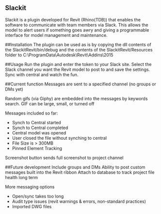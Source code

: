 ## Slackit
Slackit is a plugin developed for Revit (Rhino(TDB)) that enables the software to communicate with team members via Slack. This allows the model to alert users if something goes awry and giving a programmable interface for model management and maintenance. 

##Installation
The plugin can be used as is by copying the dll contents of the SlackitRevit/bin/debug and the contents of the SlackitRevit/Resources folder to C:\ProgramData\Autodesk\Revit\Addins\2015 

##Usage
Run the plugin and enter the token to your Slack site. Select the Slack channel you want the Revit model to post to and save the settings. Sync with central and watch the fun. 

##Current function
Messages are sent to a specified channel (no groups or DMs yet)

Random gifs (via Giphy) are embedded into the messages by keywords search.
GIF can be large, small, or turned off

Messages included so far:
* Synch to Central started
* Synch to Central completed
* Central model was opened
* User closed the file without synching to central
* File Size is > 300MB
* Pinned Element Tracking

Screenshot button sends full screenshot to project channel

##Future development
Include groups and DMs
Ability to post custom messages built into the Revit ribbon
Attach to database to track project file health long term

More messaging options 
  * Open/sync takes too long
  * Audit type issues (revit warnings & errors, non-standard practices)
  * Imported DWG files
